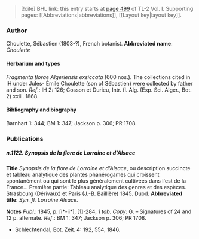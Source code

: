 > [!cite] BHL link: this entry starts at [page 499](https://www.biodiversitylibrary.org/page/33120630) of TL-2 Vol. I.
> Supporting pages: [[Abbreviations|abbreviations]], [[Layout key|layout key]].

### Author

Choulette, Sébastien (1803-?), French botanist. 
**Abbreviated name**: *Choulette*

#### Herbarium and types

*Fragmenta florae Algeriensis exsiccata* (600 nos.). The collections cited in IH under Jules- Émile Choulette (son of Sébastien) were collected by father and son.
*Ref*.: IH 2: 126; Cosson et Durieu, Intr. fl. Alg. (Exp. Sci. Alger., Bot. 2) xxiii. 1868.

#### Bibliography and biography

Barnhart 1: 344; BM 1: 347; Jackson p. 306; PR 1708.

### Publications

##### n.1122. Synopsis de la flore de Lorraine et d'Alsace

**Title**
*Synopsis de la flore de Lorraine et d'Alsace*, ou description succincte et tableau analytique des plantes phanérogames qui croissent spontanément ou qui sont le plus généralement cultivées dans l'est de la France... Première partie: Tableau analytique des genres et des espèces. Strasbourg (Dérivaux) et Paris (J.-B. Baillière) 1845. Duod.
**Abbreviated title**: *Syn. fl. Lorraine Alsace*.

**Notes**
*Publ*.: 1845, p. \[i\*-ii\*\], \[1\]-284, *1 tab. Copy*: G. – Signatures of 24 and 12 p. alternate.
*Ref*.: BM 1: 347; Jackson p. 306; PR 1708.
- Schlechtendal, Bot. Zeit. 4: 192, 554, 1846.

